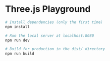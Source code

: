# Three.js Playground

``` bash
# Install dependencies (only the first time)
npm install

# Run the local server at localhost:8080
npm run dev

# Build for production in the dist/ directory
npm run build
```
